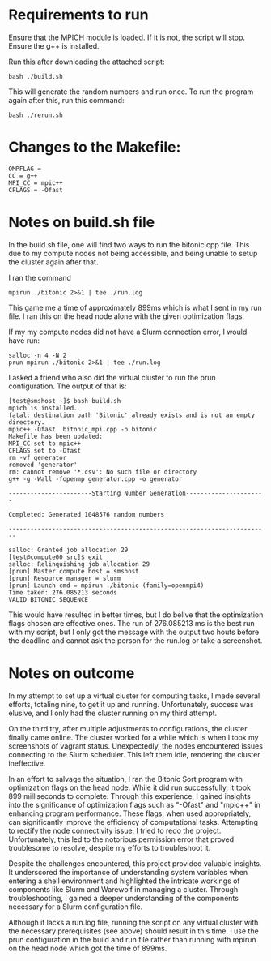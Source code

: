 # Requirements to run

Ensure that the MPICH module is loaded. If it is not, the script will stop.
Ensure the g++ is installed.

Run this after downloading the attached script:
```
bash ./build.sh
```
This will generate the random numbers and run once.
To run the program again after this, run this command:
```
bash ./rerun.sh
```

# Changes to the Makefile:

```
OMPFLAG = 
CC = g++
MPI_CC = mpic++
CFLAGS = -Ofast
```

# Notes on build.sh file

In the build.sh file, one will find two ways to run the bitonic.cpp file. This due to my compute nodes not being accessible, and being unable to setup the cluster again after that.

I ran the command
```
mpirun ./bitonic 2>&1 | tee ./run.log
```
This game me a time of approximately 899ms which is what I sent in my run file. I ran this on the head node alone with the given optimization flags.

If my my compute nodes did not have  a Slurm connection error, I would have run:
```
salloc -n 4 -N 2 
prun mpirun ./bitonic 2>&1 | tee ./run.log
```
I asked a friend who also did the virtual cluster to run the prun configuration. The output of that is:
```
[test@smshost ~]$ bash build.sh 
mpich is installed.
fatal: destination path 'Bitonic' already exists and is not an empty directory.
mpic++ -Ofast  bitonic_mpi.cpp -o bitonic
Makefile has been updated:
MPI_CC set to mpic++
CFLAGS set to -Ofast
rm -vf generator
removed 'generator'
rm: cannot remove '*.csv': No such file or directory
g++ -g -Wall -fopenmp generator.cpp -o generator

-----------------------Starting Number Generation----------------------

Completed: Generated 1048576 random numbers

------------------------------------------------------------------------

salloc: Granted job allocation 29
[test@compute00 src]$ exit
salloc: Relinquishing job allocation 29
[prun] Master compute host = smshost
[prun] Resource manager = slurm
[prun] Launch cmd = mpirun ./bitonic (family=openmpi4)
Time taken: 276.085213 seconds
VALID BITONIC SEQUENCE
```

This would have resulted in better times, but I do belive that the optimization flags chosen are effective ones. The run of 276.085213 ms is the best run with my script, but I only got the message with the output two houts before the deadline and cannot ask the person for the run.log or take a screenshot.

# Notes on outcome

In my attempt to set up a virtual cluster for computing tasks, I made several efforts, totaling nine, to get it up and running. Unfortunately, success was elusive, and I only had the cluster running on my third attempt.

On the third try, after multiple adjustments to configurations, the cluster finally came online. The cluster worked for a while which is when I took my screenshots of vagrant status. Unexpectedly, the nodes encountered issues connecting to the Slurm scheduler. This left them idle, rendering the cluster ineffective.

In an effort to salvage the situation, I ran the Bitonic Sort program with optimization flags on the head node. While it did run successfully, it took 899 milliseconds to complete. Through this experience, I gained insights into the significance of optimization flags such as "-Ofast" and "mpic++" in enhancing program performance. These flags, when used appropriately, can significantly improve the efficiency of computational tasks.
Attempting to rectify the node connectivity issue, I tried to redo the project. Unfortunately, this led to the notorious permission error that proved troublesome to resolve, despite my efforts to troubleshoot it.

Despite the challenges encountered, this project provided valuable insights. It underscored the importance of understanding system variables when entering a shell environment and highlighted the intricate workings of components like Slurm and Warewolf in managing a cluster. Through troubleshooting, I gained a deeper understanding of the components necessary for a Slurm configuration file.

Although it lacks a run.log file, running the script on any virtual cluster with the necessary prerequisites (see above) should result in this time. I use the prun configuration in the build and run file rather than running with mpirun on the head node which got the time of 899ms.
